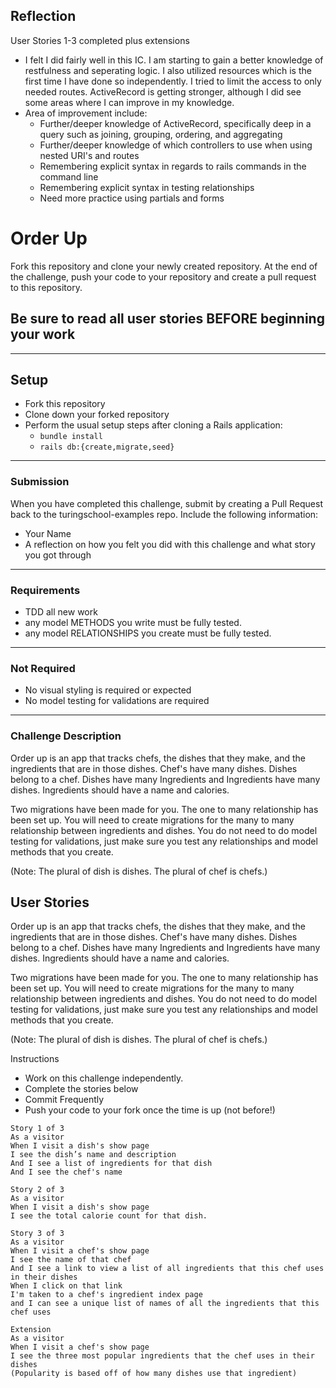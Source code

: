 ## Reflection 

User Stories 1-3 completed plus extensions 

* I felt I did fairly well in this IC. I am starting to gain a better knowledge of restfulness and seperating logic. I also utilized resources which is the first time I have done so independently. I tried to limit the access to only needed routes. ActiveRecord is getting stronger, although I did see some areas where I can improve in my knowledge. 
* Area of improvement include:
  * Further/deeper knowledge of ActiveRecord, specifically deep in a query such as joining, grouping, ordering, and aggregating  
  * Further/deeper knowledge of which controllers to use when using nested URI's and routes 
  * Remembering explicit syntax in regards to rails commands in the command line
  * Remembering explicit syntax in testing relationships 
  * Need more practice using partials and forms 


# Order Up

Fork this repository and clone your newly created repository. At the end of the challenge, push your code to your repository and create a pull request to this repository.

## Be sure to read all user stories BEFORE beginning your work
---

## Setup

* Fork this repository
* Clone down your forked repository
* Perform the usual setup steps after cloning a Rails application:
  - `bundle install`
  - `rails db:{create,migrate,seed}`
---
### Submission

When you have completed this challenge, submit by creating a Pull Request back to the turingschool-examples repo. Include the following information:

* Your Name
* A reflection on how you felt you did with this challenge and what story you got through
---
### Requirements

* TDD all new work
* any model METHODS you write must be fully tested.
* any model RELATIONSHIPS you create must be fully tested.
---
### Not Required

* No visual styling is required or expected
* No model testing for validations are required
---

### Challenge Description

Order up is an app that tracks chefs, the dishes that they make, and the ingredients that are in those dishes. Chef's have many dishes. Dishes belong to a chef. Dishes have many Ingredients and Ingredients have many dishes. Ingredients should have a name and calories.

Two migrations have been made for you. The one to many relationship has been set up. You will need to create migrations for the many to many relationship between ingredients and dishes. You do not need to do model testing for validations, just make sure you test any relationships and model methods that you create.

(Note: The plural of dish is dishes. The plural of chef is chefs.)

## User Stories

Order up is an app that tracks chefs, the dishes that they make, and the ingredients that are in those dishes. Chef's have many dishes. Dishes belong to a chef. Dishes have many Ingredients and Ingredients have many dishes. Ingredients should have a name and calories.

Two migrations have been made for you. The one to many relationship has been set up. You will need to create migrations for the many to many relationship between ingredients and dishes. You do not need to do model testing for validations, just make sure you test any relationships and model methods that you create.

(Note: The plural of dish is dishes. The plural of chef is chefs.)

Instructions
* Work on this challenge independently.
* Complete the stories below
* Commit Frequently
* Push your code to your fork once the time is up (not before!)

```
Story 1 of 3
As a visitor
When I visit a dish's show page
I see the dish’s name and description
And I see a list of ingredients for that dish
And I see the chef's name
```

```
Story 2 of 3
As a visitor
When I visit a dish's show page
I see the total calorie count for that dish.
```

```
Story 3 of 3
As a visitor
When I visit a chef's show page
I see the name of that chef
And I see a link to view a list of all ingredients that this chef uses in their dishes
When I click on that link
I'm taken to a chef's ingredient index page
and I can see a unique list of names of all the ingredients that this chef uses
```

```
Extension
As a visitor
When I visit a chef's show page
I see the three most popular ingredients that the chef uses in their dishes
(Popularity is based off of how many dishes use that ingredient)
```

